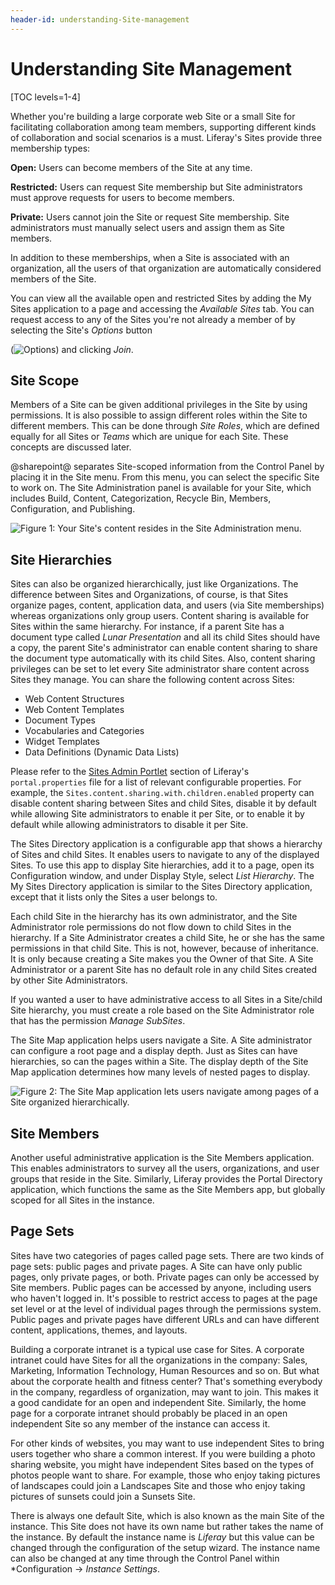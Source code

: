 ```yaml
---
header-id: understanding-Site-management
---
```


# Understanding Site Management

[TOC levels=1-4]

Whether you're building a large corporate web Site or a small Site for
facilitating collaboration among team members, supporting different kinds of
collaboration and social scenarios is a must. Liferay's Sites provide three
membership types:

**Open:** Users can become members of the Site at any time.

**Restricted:** Users can request Site membership but Site administrators must
approve requests for users to become members.

**Private:** Users cannot join the Site or request Site membership. Site
administrators must manually select users and assign them as Site members.

In addition to these memberships, when a Site is associated with an
organization, all the users of that organization are automatically considered
members of the Site.

You can view all the available open and restricted Sites by adding the My Sites
application to a page and accessing the *Available Sites* tab. You can request
access to any of the Sites you're not already a member of by selecting the
Site's *Options* button

(![Options](../../../../images/icon-actions.png)) and clicking *Join*.

## Site Scope

Members of a Site can be given additional privileges in the Site by using
permissions. It is also possible to assign different roles within the
Site to different members. This can be done through *Site Roles*, which are
defined equally for all Sites or *Teams* which are unique for each Site. These
concepts are discussed later.

@sharepoint@ separates Site-scoped information from the Control Panel by placing it
in the Site menu. From this menu, you can select the specific Site to work on.
The Site Administration panel is available for your Site, which includes Build,
Content, Categorization, Recycle Bin, Members, Configuration, and Publishing.

![Figure 1: Your Site's content resides in the Site Administration menu.](../../../../images/web-content-site-content.png)

## Site Hierarchies

Sites can also be organized hierarchically, just like Organizations. The
difference between Sites and Organizations, of course, is that Sites organize
pages, content, application data, and users (via Site memberships) whereas
organizations only group users. Content sharing is available for Sites within
the same hierarchy. For instance, if a parent Site has a document type called
*Lunar Presentation* and all its child Sites should have a copy, the parent
Site's administrator can enable content sharing to share the document type
automatically with its child Sites. Also, content sharing privileges can be set
to let every Site administrator share content across Sites they manage. You can
share the following content across Sites:

- Web Content Structures
- Web Content Templates
- Document Types
- Vocabularies and Categories
- Widget Templates
- Data Definitions (Dynamic Data Lists)

Please refer to the 
[Sites Admin Portlet](https://docs.liferay.com/portal/7.2/propertiesdoc/portal.properties.html#Sites%20Admin%20Portlet)
section of Liferay's `portal.properties` file for a list of relevant
configurable properties. For example, the
`Sites.content.sharing.with.children.enabled` property can disable content
sharing between Sites and child Sites, disable it by default while allowing Site
administrators to enable it per Site, or to enable it by default while allowing
administrators to disable it per Site.

The Sites Directory application is a configurable app that shows a hierarchy of
Sites and child Sites. It enables users to navigate to any of the displayed
Sites. To use this app to display Site hierarchies, add it to a page, open its
Configuration window, and under Display Style, select *List Hierarchy*. The My
Sites Directory application is similar to the Sites Directory application,
except that it lists only the Sites a user belongs to.

Each child Site in the hierarchy has its own administrator, and the Site
Administrator role permissions do not flow down to child Sites in the hierarchy.
If a Site Administrator creates a child Site, he or she has the same permissions
in that child Site. This is not, however, because of inheritance. It is only
because creating a Site makes you the Owner of that Site. A Site Administrator
or a parent Site has no default role in any child Sites created by other Site
Administrators. 

If you wanted a user to have administrative access to all Sites in a Site/child
Site hierarchy, you must create a role based on the Site Administrator role that
has the permission *Manage SubSites*. 

The Site Map application helps users navigate a Site. A Site administrator can
configure a root page and a display depth. Just as Sites can have hierarchies,
so can the pages within a Site. The display depth of the Site Map application
determines how many levels of nested pages to display.

![Figure 2: The Site Map application lets users navigate among pages of a Site organized hierarchically.](../../../../images/site-directory-site-map.png)

## Site Members

Another useful administrative application is the Site Members application. This
enables administrators to survey all the users, organizations, and user groups
that reside in the Site. Similarly, Liferay provides the Portal Directory
application, which functions the same as the Site Members app, but globally
scoped for all Sites in the instance.

## Page Sets

Sites have two categories of pages called page sets. There are two kinds of page
sets: public pages and private pages. A Site can have only public pages, only
private pages, or both. Private pages can only be accessed by Site members.
Public pages can be accessed by anyone, including users who haven't logged in.
It's possible to restrict access to pages at the page set level or at the level
of individual pages through the permissions system. Public pages and private
pages have different URLs and can have different content, applications, themes,
and layouts.

Building a corporate intranet is a typical use case for Sites. A corporate
intranet could have Sites for all the organizations in the company: Sales,
Marketing, Information Technology, Human Resources and so on. But what about the
corporate health and fitness center? That's something everybody in the company,
regardless of organization, may want to join. This makes it a good candidate for
an open and independent Site. Similarly, the home page for a corporate intranet
should probably be placed in an open independent Site so any member of the
instance can access it.

For other kinds of websites, you may want to use independent Sites to bring
users together who share a common interest. If you were building a photo sharing
website, you might have independent Sites based on the types of photos people
want to share. For example, those who enjoy taking pictures of landscapes could
join a Landscapes Site and those who enjoy taking pictures of sunsets could join
a Sunsets Site.

There is always one default Site, which is also known as the main Site of the
instance. This Site does not have its own name but rather takes the name of the
instance. By default the instance name is *Liferay* but this value can be
changed through the configuration of the setup wizard. The instance name can
also be changed at any time through the Control Panel within *Configuration
&rarr; *Instance Settings*.
